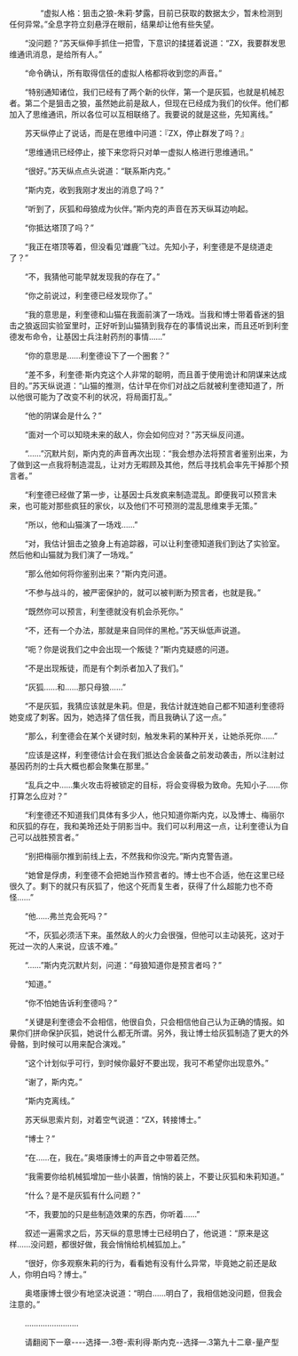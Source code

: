 <div class="read-content j_readContent" id="">
                <p>　　　　“虚拟人格：狙击之狼-朱莉·梦露，目前已获取的数据太少，暂未检测到任何异常。”全息字符立刻悬浮在眼前，结果却让他有些失望。<p>　　“没问题？”苏天纵伸手抓住一把雪，下意识的揉搓着说道：“ZX，我要群发思维通讯消息，是给所有人。”<p>　　“命令确认，所有取得信任的虚拟人格都将收到您的声音。”<p>　　“特别通知诸位，我们已经有了两个新的伙伴，第一个是灰狐，也就是机械忍者。第二个是狙击之狼，虽然她此前是敌人，但现在已经成为我们的伙伴。他们都加入了思维通讯，所以各位可以互相联络了。我要说的就是这些，先知离线。”<p>　　苏天纵停止了说话，而是在思维中问道：『ZX，停止群发了吗？』<p>　　“思维通讯已经停止，接下来您将只对单一虚拟人格进行思维通讯。”<p>　　“很好。”苏天纵点点头说道：“联系斯内克。”<p>　　“斯内克，收到我刚才发出的消息了吗？”<p>　　“听到了，灰狐和母狼成为伙伴。”斯内克的声音在苏天纵耳边响起。<p>　　“你抵达塔顶了吗？”<p>　　“我正在塔顶等着，但没看见‘雌鹿’飞过。先知小子，利奎德是不是绕道走了？”<p>　　“不，我猜他可能早就发现我的存在了。”<p>　　“你之前说过，利奎德已经发现你了。”<p>　　“我的意思是，利奎德和山猫在我面前演了一场戏。当我和博士带着昏迷的狙击之狼返回实验室里时，正好听到山猫猜到我存在的事情说出来，而且还听到利奎德发布命令，让基因士兵注射药剂的事情……”<p>　　“你的意思是……利奎德设下了一个圈套？”<p>　　“差不多，利奎德·斯内克这个人非常的聪明，而且善于使用诡计和阴谋来达成目的。”苏天纵说道：“山猫的推测，估计早在你们对战之后就被利奎德知道了，所以他很可能为了改变不利的状况，将局面打乱。”<p>　　“他的阴谋会是什么？”<p>　　“面对一个可以知晓未来的敌人，你会如何应对？”苏天纵反问道。<p>　　“……”沉默片刻，斯内克的声音再次出现：“我会想办法将预言者鉴别出来，为了做到这一点我将制造混乱，让对方无暇顾及其他，然后寻找机会率先干掉那个预言者。”<p>　　“利奎德已经做了第一步，让基因士兵发疯来制造混乱。即便我可以预言未来，也可能对那些疯狂的家伙，以及他们不可预测的混乱思维束手无策。”<p>　　“所以，他和山猫演了一场戏……”<p>　　“对，我估计狙击之狼身上有追踪器，可以让利奎德知道我们到达了实验室。然后他和山猫就为我们演了一场戏。”<p>　　“那么他如何将你鉴别出来？”斯内克问道。<p>　　“不参与战斗的，被严密保护的，就可以被判断为预言者，也就是我。”<p>　　“既然你可以预言，利奎德就没有机会杀死你。”<p>　　“不，还有一个办法，那就是来自同伴的黑枪。”苏天纵低声说道。<p>　　“呃？你是说我们之中会出现一个叛徒？”斯内克疑惑的问道。<p>　　“不是出现叛徒，而是有个刺杀者加入了我们。”<p>　　“灰狐……和……那只母狼……”<p>　　“不是灰狐，我猜应该就是朱莉。但是，我估计就连她自己都不知道利奎德将她变成了刺客。因为，她选择了信任我，而且我确认了这一点。”<p>　　“那么，利奎德会在某个关键时刻，触发朱莉的某种开关，让她杀死你……”<p>　　“应该是这样，利奎德估计会在我们抵达合金装备之前发动袭击，所以注射过基因药剂的士兵大概也都会聚集在那里。”<p>　　“乱兵之中……集火攻击将被锁定的目标，将会变得极为致命。先知小子……你打算怎么应对？”<p>　　“利奎德还不知道我们具体有多少人，他只知道你斯内克，以及博士、梅丽尔和灰狐的存在，我和美玲还处于阴影当中。我们可以利用这一点，让利奎德认为自己可以战胜预言者。”<p>　　“别把梅丽尔推到前线上去，不然我和你没完。”斯内克警告道。<p>　　“她曾是俘虏，利奎德不会把她当作预言者的。博士也不合适，他在这里已经很久了。剩下的就只有灰狐了，他这个死而复生者，获得了什么超能力也不奇怪……”<p>　　“他……弗兰克会死吗？”<p>　　“不，灰狐必须活下来。虽然敌人的火力会很强，但他可以主动装死，这对于死过一次的人来说，应该不难。”<p>　　“……”斯内克沉默片刻，问道：“母狼知道你是预言者吗？”<p>　　“知道。”<p>　　“你不怕她告诉利奎德吗？”<p>　　“关键是利奎德会不会相信，他很自负，只会相信他自己认为正确的情报。如果你们拼命保护灰狐，她说什么都无所谓。另外，我让博士给灰狐制造了更大的外骨骼，到时候可以用来配合演戏。”<p>　　“这个计划似乎可行，到时候你最好不要出现，我可不希望你出现意外。”<p>　　“谢了，斯内克。”<p>　　“斯内克离线。”<p>　　苏天纵思索片刻，对着空气说道：“ZX，转接博士。”<p>　　“博士？”<p>　　“在……在，我在。”奥塔康博士的声音之中带着茫然。<p>　　“我需要你给机械狐增加一些小装置，悄悄的装上，不要让灰狐和朱莉知道。”<p>　　“什么？是不是灰狐有什么问题？”<p>　　“不，我要加的只是些制造效果的东西，你听着……”<p>　　叙述一遍需求之后，苏天纵的意思博士已经明白了，他说道：“原来是这样……没问题，都很好做，我会悄悄给机械狐加上。”<p>　　“很好，你多观察朱莉的行为，看看她有没有什么异常，毕竟她之前还是敌人，你明白吗？博士。”<p>　　奥塔康博士很少有地坚决说道：“明白……明白了，我相信她没问题，但我会注意的。”<p>　　……………………<p>　　请翻阅下一章----选择一.3卷-索利得·斯内克--选择一.3第九十二章-量产型<p> 
            </div>